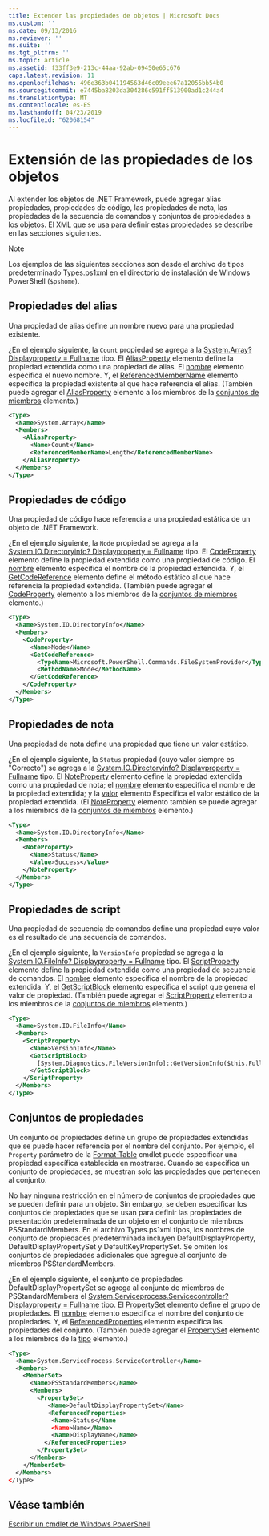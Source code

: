 ```yaml
---
title: Extender las propiedades de objetos | Microsoft Docs
ms.custom: ''
ms.date: 09/13/2016
ms.reviewer: ''
ms.suite: ''
ms.tgt_pltfrm: ''
ms.topic: article
ms.assetid: f33ff3e9-213c-44aa-92ab-09450e65c676
caps.latest.revision: 11
ms.openlocfilehash: 496e363b041194563d46c09eee67a12055bb54b0
ms.sourcegitcommit: e7445ba8203da304286c591ff513900ad1c244a4
ms.translationtype: MT
ms.contentlocale: es-ES
ms.lasthandoff: 04/23/2019
ms.locfileid: "62068154"
---
```

# <a name="extending-properties-for-objects"></a>Extensión de las propiedades de los objetos

Al extender los objetos de .NET Framework, puede agregar alias propiedades, propiedades de código, las propiedades de nota, las propiedades de la secuencia de comandos y conjuntos de propiedades a los objetos. El XML que se usa para definir estas propiedades se describe en las secciones siguientes.

> [!NOTE]
> Los ejemplos de las siguientes secciones son desde el archivo de tipos predeterminado Types.ps1xml en el directorio de instalación de Windows PowerShell (`$pshome`).

## <a name="alias-properties"></a>Propiedades del alias

Una propiedad de alias define un nombre nuevo para una propiedad existente.

¿En el ejemplo siguiente, la `Count` propiedad se agrega a la [System.Array? Displayproperty = Fullname](/dotnet/api/System.Array) tipo. El [AliasProperty](http://msdn.microsoft.com/en-us/b140038c-807a-4bb9-beca-332491cda1b1) elemento define la propiedad extendida como una propiedad de alias. El [nombre](http://msdn.microsoft.com/en-us/b58e9d21-c8c9-49a5-909e-9c1cfc64f873) elemento especifica el nuevo nombre. Y, el [ReferencedMemberName](http://msdn.microsoft.com/en-us/0c5db6cc-9033-4d48-88a7-76b962882f7a) elemento especifica la propiedad existente al que hace referencia el alias. (También puede agregar el [AliasProperty](http://msdn.microsoft.com/en-us/d6647953-94ad-4b0b-af2e-4dda6952dee1) elemento a los miembros de la [conjuntos de miembros](http://msdn.microsoft.com/en-us/46a50fb5-e150-4c03-8584-e1b53e4d49e3) elemento.)

```xml
<Type>
  <Name>System.Array</Name>
  <Members>
    <AliasProperty>
      <Name>Count</Name>
      <ReferencedMemberName>Length</ReferencedMemberName>
    </AliasProperty>
  </Members>
</Type>
```

## <a name="code-properties"></a>Propiedades de código

Una propiedad de código hace referencia a una propiedad estática de un objeto de .NET Framework.

¿En el ejemplo siguiente, la `Node` propiedad se agrega a la [System.IO.Directoryinfo? Displayproperty = Fullname](/dotnet/api/System.IO.DirectoryInfo) tipo. El [CodeProperty](http://msdn.microsoft.com/en-us/59bc4d18-41eb-4c0d-8ad3-bbfa5dc488db) elemento define la propiedad extendida como una propiedad de código. El [nombre](http://msdn.microsoft.com/en-us/b58e9d21-c8c9-49a5-909e-9c1cfc64f873) elemento especifica el nombre de la propiedad extendida. Y, el [GetCodeReference](http://msdn.microsoft.com/en-us/62af34f5-cc22-42c0-9e0c-3bd0f5c1a4a0) elemento define el método estático al que hace referencia la propiedad extendida. (También puede agregar el [CodeProperty](http://msdn.microsoft.com/en-us/59bc4d18-41eb-4c0d-8ad3-bbfa5dc488db) elemento a los miembros de la [conjuntos de miembros](http://msdn.microsoft.com/en-us/46a50fb5-e150-4c03-8584-e1b53e4d49e3) elemento.)

```xml
<Type>
  <Name>System.IO.DirectoryInfo</Name>
  <Members>
    <CodeProperty>
      <Name>Mode</Name>
      <GetCodeReference>
        <TypeName>Microsoft.PowerShell.Commands.FileSystemProvider</TypeName>
        <MethodName>Mode</MethodName>
      </GetCodeReference>
    </CodeProperty>
  </Members>
</Type>
```

## <a name="note-properties"></a>Propiedades de nota

Una propiedad de nota define una propiedad que tiene un valor estático.

¿En el ejemplo siguiente, la `Status` propiedad (cuyo valor siempre es "Correcto") se agrega a la [System.IO.Directoryinfo? Displayproperty = Fullname](/dotnet/api/System.IO.DirectoryInfo) tipo. El [NoteProperty](http://msdn.microsoft.com/en-us/331e6c50-d703-43f0-89bc-ca9fb97800eb) elemento define la propiedad extendida como una propiedad de nota; el [nombre](http://msdn.microsoft.com/en-us/b58e9d21-c8c9-49a5-909e-9c1cfc64f873) elemento especifica el nombre de la propiedad extendida; y la [valor](http://msdn.microsoft.com/en-us/f3c77546-b98e-4c4e-bbe0-6dfd06696d1c) elemento Especifica el valor estático de la propiedad extendida. (El [NoteProperty](http://msdn.microsoft.com/en-us/331e6c50-d703-43f0-89bc-ca9fb97800eb) elemento también se puede agregar a los miembros de la [conjuntos de miembros](http://msdn.microsoft.com/en-us/46a50fb5-e150-4c03-8584-e1b53e4d49e3) elemento.)

```xml
<Type>
  <Name>System.IO.DirectoryInfo</Name>
  <Members>
    <NoteProperty>
      <Name>Status</Name>
      <Value>Success</Value>
    </NoteProperty>
  </Members>
</Type>
```

## <a name="script-properties"></a>Propiedades de script

Una propiedad de secuencia de comandos define una propiedad cuyo valor es el resultado de una secuencia de comandos.

¿En el ejemplo siguiente, la `VersionInfo` propiedad se agrega a la [System.IO.FileInfo? Displayproperty = Fullname](/dotnet/api/System.IO.FileInfo) tipo. El [ScriptProperty](http://msdn.microsoft.com/en-us/858a4247-676b-4cc9-9f3e-057109aad350) elemento define la propiedad extendida como una propiedad de secuencia de comandos. El [nombre](http://msdn.microsoft.com/en-us/b58e9d21-c8c9-49a5-909e-9c1cfc64f873) elemento especifica el nombre de la propiedad extendida. Y, el [GetScriptBlock](http://msdn.microsoft.com/en-us/f3c77546-b98e-4c4e-bbe0-6dfd06696d1c) elemento especifica el script que genera el valor de propiedad. (También puede agregar el [ScriptProperty](http://msdn.microsoft.com/en-us/858a4247-676b-4cc9-9f3e-057109aad350) elemento a los miembros de la [conjuntos de miembros](http://msdn.microsoft.com/en-us/46a50fb5-e150-4c03-8584-e1b53e4d49e3) elemento.)

```xml
<Type>
  <Name>System.IO.FileInfo</Name>
  <Members>
    <ScriptProperty>
      <Name>VersionInfo</Name>
      <GetScriptBlock>
        [System.Diagnostics.FileVersionInfo]::GetVersionInfo($this.FullName)
      </GetScriptBlock>
    </ScriptProperty>
  </Members>
</Type>
```

## <a name="property-sets"></a>Conjuntos de propiedades

Un conjunto de propiedades define un grupo de propiedades extendidas que se puede hacer referencia por el nombre del conjunto. Por ejemplo, el `Property` parámetro de la [Format-Table](/powershell/module/Microsoft.PowerShell.Utility/Format-Table) cmdlet puede especificar una propiedad específica establecida en mostrarse. Cuando se especifica un conjunto de propiedades, se muestran solo las propiedades que pertenecen al conjunto.

No hay ninguna restricción en el número de conjuntos de propiedades que se pueden definir para un objeto. Sin embargo, se deben especificar los conjuntos de propiedades que se usan para definir las propiedades de presentación predeterminada de un objeto en el conjunto de miembros PSStandardMembers. En el archivo Types.ps1xml tipos, los nombres de conjunto de propiedades predeterminada incluyen DefaultDisplayProperty, DefaultDisplayPropertySet y DefaultKeyPropertySet. Se omiten los conjuntos de propiedades adicionales que agregue al conjunto de miembros PSStandardMembers.

¿En el ejemplo siguiente, el conjunto de propiedades DefaultDisplayPropertySet se agrega al conjunto de miembros de PSStandardMembers el [System.Serviceprocess.Servicecontroller? Displayproperty = Fullname](/dotnet/api/System.ServiceProcess.ServiceController) tipo. El [PropertySet](http://msdn.microsoft.com/en-us/14cdc234-796e-4857-9b51-bdbaa1412188) elemento define el grupo de propiedades. El [nombre](http://msdn.microsoft.com/en-us/b58e9d21-c8c9-49a5-909e-9c1cfc64f873) elemento especifica el nombre del conjunto de propiedades. Y, el [ReferencedProperties](http://msdn.microsoft.com/en-us/5e620423-8679-4fbf-b6db-9f79288e4786) elemento especifica las propiedades del conjunto. (También puede agregar el [PropertySet](http://msdn.microsoft.com/en-us/14cdc234-796e-4857-9b51-bdbaa1412188) elemento a los miembros de la [tipo](http://msdn.microsoft.com/en-us/e5dbd353-d6b2-40a1-92b6-6f1fea744ebe) elemento.)

```xml
<Type>
  <Name>System.ServiceProcess.ServiceController</Name>
  <Members>
    <MemberSet>
      <Name>PSStandardMembers</Name>
      <Members>
        <PropertySet>
           <Name>DefaultDisplayPropertySet</Name>
           <ReferencedProperties>
            <Name>Status</Name
            <Name>Name</Name>
            <Name>DisplayName</Name>
          </ReferencedProperties>
        </PropertySet>
      </Members>
    </MemberSet>
  </Members>
</Type>
```

## <a name="see-also"></a>Véase también

[Escribir un cmdlet de Windows PowerShell](./writing-a-windows-powershell-cmdlet.md)

